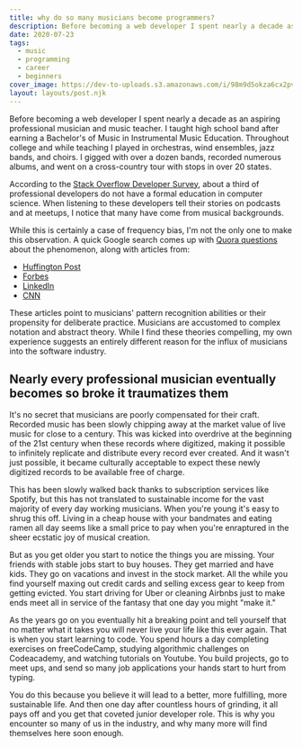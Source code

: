 ```yaml
---
title: why do so many musicians become programmers?
description: Before becoming a web developer I spent nearly a decade as an aspiring professional musician and music teacher.
date: 2020-07-23
tags: 
  - music
  - programming
  - career
  - beginners
cover_image: https://dev-to-uploads.s3.amazonaws.com/i/98m9d5okza6cx2pvvywu.png
layout: layouts/post.njk
---
```


Before becoming a web developer I spent nearly a decade as an aspiring professional musician and music teacher. I taught high school band after earning a Bachelor's of Music in Instrumental Music Education. Throughout college and while teaching I played in orchestras, wind ensembles, jazz bands, and choirs. I gigged with over a dozen bands, recorded numerous albums, and went on a cross-country tour with stops in over 20 states.

According to the [Stack Overflow Developer Survey](https://insights.stackoverflow.com/survey/2020#developer-profile-undergraduate-major), about a third of professional developers do not have a formal education in computer science. When listening to these developers tell their stories on podcasts and at meetups, I notice that many have come from musical backgrounds.

While this is certainly a case of frequency bias, I'm not the only one to make this observation. A quick Google search comes up with [Quora questions](https://www.quora.com/Why-is-it-that-so-many-programmers-are-also-musicians) about the phenomenon, along with articles from:
* [Huffington Post](https://www.huffpost.com/entry/composing-code-why-musici_b_10714288)
* [Forbes](https://www.forbes.com/sites/quora/2017/10/03/programmers-and-musicians-have-more-in-common-than-you-think/)
* [LinkedIn](https://www.linkedin.com/pulse/musicians-programmers-michael-drapkin/)
* [CNN](http://www.cnn.com/TECH/computing/9807/31/musicians.idg/)

These articles point to musicians' pattern recognition abilities or their propensity for deliberate practice. Musicians are accustomed to complex notation and abstract theory. While I find these theories compelling, my own experience suggests an entirely different reason for the influx of musicians into the software industry.

## Nearly every professional musician eventually becomes so broke it traumatizes them

It's no secret that musicians are poorly compensated for their craft. Recorded music has been slowly chipping away at the market value of live music for close to a century. This was kicked into overdrive at the beginning of the 21st century when these records where digitized, making it possible to infinitely replicate and distribute every record ever created. And it wasn't just possible, it became culturally acceptable to expect these newly digitized records to be available free of charge.

This has been slowly walked back thanks to subscription services like Spotify, but this has not translated to sustainable income for the vast majority of every day working musicians. When you're young it's easy to shrug this off. Living in a cheap house with your bandmates and eating ramen all day seems like a small price to pay when you're enraptured in the sheer ecstatic joy of musical creation.

But as you get older you start to notice the things you are missing. Your friends with stable jobs start to buy houses. They get married and have kids. They go on vacations and invest in the stock market. All the while you find yourself maxing out credit cards and selling excess gear to keep from getting evicted. You start driving for Uber or cleaning Airbnbs just to make ends meet all in service of the fantasy that one day you might "make it."

As the years go on you eventually hit a breaking point and tell yourself that no matter what it takes you will never live your life like this ever again. That is when you start learning to code. You spend hours a day completing exercises on freeCodeCamp, studying algorithmic challenges on Codeacademy, and watching tutorials on Youtube. You build projects, go to meet ups, and send so many job applications your hands start to hurt from typing.

You do this because you believe it will lead to a better, more fulfilling, more sustainable life. And then one day after countless hours of grinding, it all pays off and you get that coveted junior developer role. This is why you encounter so many of us in the industry, and why many more will find themselves here soon enough.